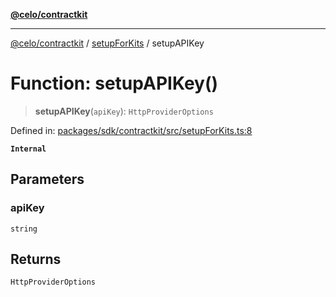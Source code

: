 [**@celo/contractkit**](../../README.md)

***

[@celo/contractkit](../../modules.md) / [setupForKits](../README.md) / setupAPIKey

# Function: setupAPIKey()

> **setupAPIKey**(`apiKey`): `HttpProviderOptions`

Defined in: [packages/sdk/contractkit/src/setupForKits.ts:8](https://github.com/celo-org/developer-tooling/blob/master/packages/sdk/contractkit/src/setupForKits.ts#L8)

**`Internal`**

## Parameters

### apiKey

`string`

## Returns

`HttpProviderOptions`
